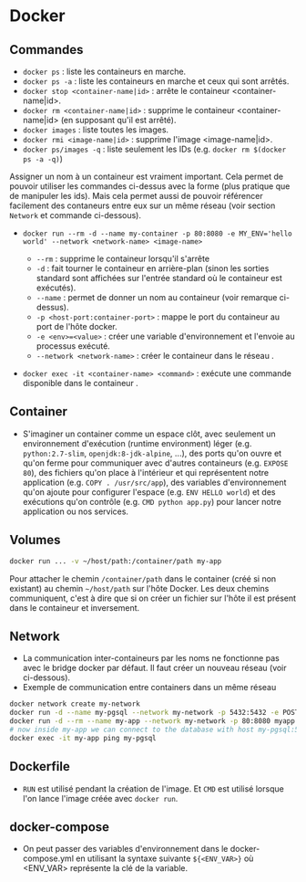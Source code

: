 # Docker

## Commandes

- `docker ps` : liste les containeurs en marche.
- `docker ps -a` : liste les containeurs en marche et ceux qui sont arrêtés.
- `docker stop <container-name|id>` : arrête le containeur <container-name|id>.
- `docker rm <container-name|id>` : supprime le containeur <container-name|id> (en supposant qu'il est arrêté).
- `docker images` : liste toutes les images.
- `docker rmi <image-name|id>` : supprime l'image <image-name|id>.
- `docker ps/images -q` : liste seulement les IDs (e.g. `docker rm $(docker ps -a -q)`)

Assigner un nom à un containeur est vraiment important. Cela permet de pouvoir utiliser les commandes ci-dessus avec la forme <container-name> (plus pratique que de manipuler les ids). Mais cela permet aussi de pouvoir référencer facilement des contaneurs entre eux sur un même réseau (voir section `Network` et commande ci-dessous).

- `docker run --rm -d --name my-container -p 80:8080 -e MY_ENV='hello world' --network <network-name> <image-name>`
    - `--rm` : supprime le containeur lorsqu'il s'arrête
    - `-d` : fait tourner le containeur en arrière-plan (sinon les sorties standard sont affichées sur l'entrée standard où le containeur est exécutés).
    - `--name` : permet de donner un nom au containeur (voir remarque ci-dessus).
    - `-p <host-port:container-port>` : mappe le port <container-port> du containeur au port <host-port> de l'hôte docker.
    - `-e <env>=<value>` : créer une variable d'environnement et l'envoie au processus exécuté.
    - `--network <network-name>` : créer le containeur dans le réseau <network-name>.

- `docker exec -it <container-name> <command>` : exécute une commande disponible dans le containeur <container-name>.

## Container

- S'imaginer un container comme un espace clôt, avec seulement un environnement d'exécution (runtime environment) léger (e.g. `python:2.7-slim`, `openjdk:8-jdk-alpine`, ...), des ports qu'on ouvre et qu'on ferme pour communiquer avec d'autres containeurs (e.g. `EXPOSE 80`), des fichiers qu'on place à l'intérieur et qui représentent notre application (e.g. `COPY . /usr/src/app`), des variables d'environnement qu'on ajoute pour configurer l'espace (e.g. `ENV HELLO world`) et des exécutions qu'on contrôle (e.g. `CMD python app.py`) pour lancer notre application ou nos services.

## Volumes

```bash
docker run ... -v ~/host/path:/container/path my-app
```
Pour attacher le chemin `/container/path` dans le container (créé si non existant) au chemin `~/host/path` sur l'hôte Docker. Les deux chemins communiquent, c'est à dire que si on créer un fichier sur l'hôte il est présent dans le containeur et inversement.

## Network

- La communication inter-containeurs par les noms ne fonctionne pas avec le bridge docker par défaut. Il faut créer un nouveau réseau (voir ci-dessous).
- Exemple de communication entre containers dans un même réseau
```bash
docker network create my-network
docker run -d --name my-pgsql --network my-network -p 5432:5432 -e POSTGRES_PASSWORD=secret postgres
docker run -d --rm --name my-app --network my-network -p 80:8080 myapp
# now inside my-app we can connect to the database with host my-pgsql:5432
docker exec -it my-app ping my-pgsql
```

## Dockerfile

- `RUN` est utilisé pendant la création de l'image. Et `CMD` est utilisé lorsque l'on lance l'image créée avec `docker run`.


## docker-compose

- On peut passer des variables d'environnement dans le docker-compose.yml en utilisant la syntaxe suivante `${<ENV_VAR>}` où <ENV_VAR> représente la clé de la variable.